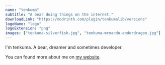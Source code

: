 ```yaml
---
name: "tenkuma"
subtitle: "A bear doing things on the internet."
downloadLink: "https://modrinth.com/plugin/tenkumalib/versions"
logoName: "logo"
logoExtension: "png"
images: ["tenkuma-silverfish.jpg", "tenkuma-mrnando-enderdragon.jpg"]
---
```


I'm tenkuma. A bear, dreamer and sometimes developer.

You can found more about me on [my website](https://adrianvictor.rf.gd).